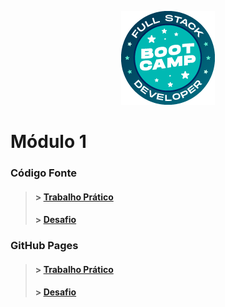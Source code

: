 <p align="center">
  <img src="../assets/bootcamp-logo.png" alt="Logo Bootcamp"/>
</p>

# Módulo 1

  ### Código Fonte
  > #### > <a href="https://github.com/Jose-Isaac/generator-rgb">Trabalho Prático</a>
  > #### > [Desafio](./Desafio-1)
  
  ### GitHub Pages
  > #### > [Trabalho Prático](https://jose-isaac.github.io/generator-rgb/)
  > #### > [Desafio]()
